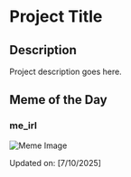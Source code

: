 # Project Title

## Description

Project description goes here.

## Meme of the Day

### me_irl
![Meme Image](https://i.redd.it/1mc6babn4rbf1.png)

Updated on: [7/10/2025]